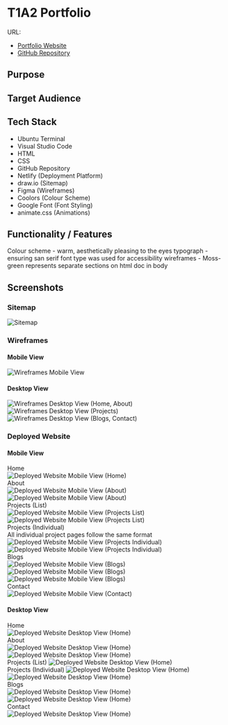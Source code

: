 # T1A2 Portfolio
URL:  
- [Portfolio Website](https://theresa-t1a2-portfolio.netlify.app/)  
- [GitHub Repository](https://github.com/theresanx/Theresa-T1A2_Portfolio)

## Purpose

## Target Audience

## Tech Stack
- Ubuntu Terminal
- Visual Studio Code
- HTML
- CSS
- GitHub Repository
- Netlify (Deployment Platform)
- draw.io (Sitemap)
- Figma (Wireframes)
- Coolors (Colour Scheme)
- Google Font (Font Styling)
- animate.css (Animations)

## Functionality / Features

Colour scheme - warm, aesthetically pleasing to the eyes
typograph - ensuring san serif font type was used for accessibility
wireframes - Moss-green represents separate sections on html doc in body

## Screenshots
### Sitemap
![Sitemap](/docs/Sitemap.png)

### Wireframes
#### Mobile View
![Wireframes Mobile View](/docs/Wireframes%20-%20Mobile%20View.png)

#### Desktop View
![Wireframes Desktop View (Home, About)](/docs/Wireframes%20-%20Desktop%20View%201.png)
![Wireframes Desktop View (Projects)](/docs/Wireframes%20-%20Desktop%20View%202.png)
![Wireframes Desktop View (Blogs, Contact)](/docs/Wireframes%20-%20Desktop%20View%203.png)

### Deployed Website
#### Mobile View
Home  
![Deployed Website Mobile View (Home)](/docs/Website%20Mobile%20View%20-%20Home.png)  
About  
![Deployed Website Mobile View (About)](/docs/Website%20Mobile%20View%20-%20About%201.png)
![Deployed Website Mobile View (About)](/docs/Website%20Mobile%20View%20-%20About%202.png)  
Projects (List)  
![Deployed Website Mobile View (Projects List)](/docs/Website%20Mobile%20View%20-%20Projects%201.png)
![Deployed Website Mobile View (Projects List)](/docs/Website%20Mobile%20View%20-%20Projects%202.png)  
Projects (Individual)  
All individual project pages follow the same format  
![Deployed Website Mobile View (Projects Individual)](/docs/Website%20Mobile%20View%20-%20Project1%201.png)
![Deployed Website Mobile View (Projects Individual)](/docs/Website%20Mobile%20View%20-%20Project1%202.png)  
Blogs  
![Deployed Website Mobile View (Blogs)](/docs/Website%20Mobile%20View%20-%20Blogs%201.png)
![Deployed Website Mobile View (Blogs)](/docs/Website%20Mobile%20View%20-%20Blogs%202.png)
![Deployed Website Mobile View (Blogs)](/docs/Website%20Mobile%20View%20-%20Blogs%203.png)  
Contact  
![Deployed Website Mobile View (Contact)](/docs/Website%20Mobile%20View%20-%20Contact.png)

#### Desktop View
Home  
![Deployed Website Desktop View (Home)](/docs/Website%20Desktop%20View%20-%20Home.png)  
About  
![Deployed Website Desktop View (Home)](/docs/Website%20Desktop%20View%20-%20About%201.png)
![Deployed Website Desktop View (Home)](/docs/Website%20Desktop%20View%20-%20About%202.png)  
Projects (List) 
![Deployed Website Desktop View (Home)](/docs/Website%20Desktop%20View%20-%20Projects.png)  
Projects (Individual) 
![Deployed Website Desktop View (Home)](/docs/Website%20Desktop%20View%20-%20Project1%201.png)
![Deployed Website Desktop View (Home)](/docs/Website%20Desktop%20View%20-%20Project1%202.png)  
Blogs  
![Deployed Website Desktop View (Home)](/docs/Website%20Desktop%20View%20-%20Blogs%201.png)
![Deployed Website Desktop View (Home)](/docs/Website%20Desktop%20View%20-%20Blogs%202.png)  
Contact  
![Deployed Website Desktop View (Home)](/docs/Website%20Desktop%20View%20-%20Contact.png)  